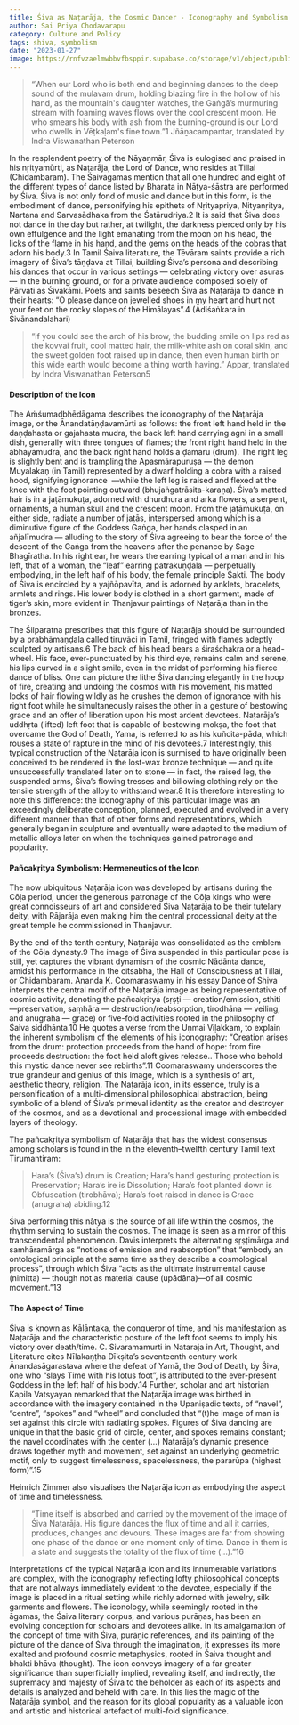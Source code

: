 ```yaml
---
title: Śiva as Naṭarāja, the Cosmic Dancer - Iconography and Symbolism
author: Sai Priya Chodavarapu
category: Culture and Policy
tags: shiva, symbolism
date: "2023-01-27"
image: https://rnfvzaelmwbbvfbsppir.supabase.co/storage/v1/object/public/brhatwebsite/05dhiti/nataraja.webp
---
```


> “When our Lord who is both end and beginning
> dances to the deep sound of the mulavam drum,
> holding blazing fire in the hollow of his hand,
> as the mountain's daughter watches,
> the Gaṅgā’s murmuring stream with foaming waves
> flows over the cool crescent moon.
> He who smears his body
> with ash from the burning-ground
> is our Lord who dwells
> in Vēṭkaḷam's fine town.”1
> Jñāṉacampantar, translated by Indra Viswanathan Peterson

In the resplendent poetry of the Nāyaṉmār, Śiva is eulogised and praised in his nṛityamūrti, as Naṭarāja, the Lord of Dance, who resides at Tillai (Chidambaram). The Śaivāgamas mention that all one hundred and eight of the different types of dance listed by Bharata in Nāṭya-śāstra are performed by Śiva. Śiva is not only fond of music and dance but in this form, is the embodiment of dance, personifying his epithets of Nṛityapriya, Nityanṛitya, Nartana and Sarvasādhaka from the Śatārudriya.2 It is said that Śiva does not dance in the day but rather, at twilight, the darkness pierced only by his own effulgence and the light emanating from the moon on his head, the licks of the flame in his hand, and the gems on the heads of the cobras that adorn his body.3 In Tamil Śaiva literature, the Tēvāram saints provide a rich imagery of Śiva’s tāṇḍava at Tillai, building Śiva’s persona and describing his dances that occur in various settings — celebrating victory over asuras — in the burning ground, or for a private audience composed solely of Pārvati as Śivakāmi. Poets and saints beseech Śiva as Naṭarāja to dance in their hearts: “O please dance on jewelled shoes in my heart and hurt not your feet on the rocky slopes of the Himālayas”.4 (Ādiśaṅkara in Śivānandalahari)

> “If you could see
> the arch of his brow,
> the budding smile on lips red as the kovvai fruit,
> cool matted hair,
> the milk-white ash on coral skin,
> and the sweet golden foot
> raised up in dance,
> then even human birth on this wide earth
> would become a thing worth having.”
Appar, translated by Indra Viswanathan Peterson5

#### Description of the Icon

The Aṁśumadbhēdāgama describes the iconography of the Naṭarāja image, or the Ānandatāṇḍavamūrti as follows: the front left hand held in the daṇḍahasta or gajahasta mudra, the back left hand carrying agni in a small dish, generally with three tongues of flames; the front right hand held in the abhayamudra, and the back right hand holds a ḍamaru (drum). The right leg is slightly bent and is trampling the Apasmārapuruṣa — the demon Muyalakaṇ (in Tamil) represented by a dwarf holding a cobra with a raised hood, signifying ignorance  —while the left leg is raised and flexed at the knee with the foot pointing outward (bhujaṅgatrāsita-karaṇa). Śiva’s matted hair is in a jaṭāmukuṭa, adorned with dhurdhura and arka flowers, a serpent, ornaments, a human skull and the crescent moon. From the jaṭāmukuṭa, on either side, radiate a number of jaṭās, interspersed among which is a diminutive figure of the Goddess Gaṅga, her hands clasped in an añjalīmudra — alluding to the story of Śiva agreeing to bear the force of the descent of the Gaṅga from the heavens after the penance by Sage Bhagīratha. In his right ear, he wears the earring typical of a man and in his left, that of a woman, the “leaf” earring patrakuṇḍala — perpetually embodying, in the left half of his body, the female principle Śakti. The body of Śiva is encircled by a yajñōpavīta, and is adorned by anklets, bracelets, armlets and rings. His lower body is clothed in a short garment, made of tiger’s skin, more evident in Thanjavur paintings of Naṭarāja than in the bronzes. 

The Śilparatna prescribes that this figure of Naṭarāja should be surrounded by a prabhāmaṇḍala called tiruvāci in Tamil, fringed with flames adeptly sculpted by artisans.6 The back of his head bears a śiraśchakra or a head-wheel. His face, ever-punctuated by his third eye, remains calm and serene, his lips curved in a slight smile, even in the midst of performing his fierce dance of bliss. One can picture the lithe Śiva dancing elegantly in the hoop of fire, creating and undoing the cosmos with his movement, his matted locks of hair flowing wildly as he crushes the demon of ignorance with his right foot while he simultaneously raises the other in a gesture of bestowing grace and an offer of liberation upon his most ardent devotees. Naṭarāja’s uddhṛta (lifted) left foot that is capable of bestowing mokṣa, the foot that overcame the God of Death, Yama, is referred to as his kuñcita-pāda, which rouses a state of rapture in the mind of his devotees.7 Interestingly, this typical construction of the Naṭarāja icon is surmised to have originally been conceived to be rendered in the lost-wax bronze technique — and quite unsuccessfully translated later on to stone — in fact, the raised leg, the suspended arms, Śiva’s flowing tresses and billowing clothing rely on the tensile strength of the alloy to withstand wear.8 It is therefore interesting to note this difference: the iconography of this particular image was an exceedingly deliberate conception, planned, executed and evolved in a very different manner than that of other forms and representations, which generally began in sculpture and eventually were adapted to the medium of metallic alloys later on when the techniques gained patronage and popularity.

#### Pañcakṛitya Symbolism: Hermeneutics of the Icon

The now ubiquitous Naṭarāja icon was developed by artisans during the Cōḷa period, under the generous patronage of the Cōḷa kings who were great connoisseurs of art and considered Śiva Naṭarāja to be their tutelary deity, with Rājarāja even making him the central processional deity at the great temple he commissioned in Thanjavur. 

By the end of the tenth century, Naṭarāja was consolidated as the emblem of the Cōḷa dynasty.9 The image of Śiva suspended in this particular pose is still, yet captures the vibrant dynamism of the cosmic Nādānta dance, amidst his performance in the citsabha, the Hall of Consciousness at Tillai, or Chidambaram. Ananda K. Coomaraswamy in his essay Dance of Shiva interprets the central motif of the Naṭarāja image as being representative of cosmic activity, denoting the pañcakṛitya (sṛṣṭi — creation/emission, sthiti —preservation, saṃhāra — destruction/reabsorption, tirodhāna — veiling, and anugraha — grace) or five-fold activities rooted in the philosophy of Śaiva siddhānta.10 He quotes a verse from the Uṇmai Viḷakkam, to explain the inherent symbolism of the elements of his iconography: “Creation arises from the drum: protection proceeds from the hand of hope: from fire proceeds destruction: the foot held aloft gives release.. Those who behold this mystic dance never see rebirths”.11 Coomaraswamy underscores the true grandeur and genius of this image, which is a synthesis of art, aesthetic theory, religion. The Naṭarāja icon, in its essence, truly is a personification of a multi-dimensional philosophical abstraction, being symbolic of a blend of Śiva’s primeval identity as the creator and destroyer of the cosmos, and as a devotional and processional image with embedded layers of theology.

The pañcakṛitya symbolism of Naṭarāja that has the widest consensus among scholars is found in the in the eleventh–twelfth century Tamil text Tirumantiram:

> Hara’s (Śiva’s) drum is Creation;
> Hara’s hand gesturing protection is Preservation;
> Hara’s ire is Dissolution;
> Hara’s foot planted down is Obfuscation (tirobhāva);
> Hara’s foot raised in dance is Grace (anugraha) abiding.12

Śiva performing this nātya is the source of all life within the cosmos, the rhythm serving to sustain the cosmos. The image is seen as a mirror of this transcendental phenomenon. Davis interprets the alternating sṛṣṭimārga and samhāramārga as “notions of emission and reabsorption” that “embody an ontological principle at the same time as they describe a cosmological process”, through which Śiva “acts as the ultimate instrumental cause (nimitta) — though not as material cause (upādāna)—of all cosmic movement.”13

#### The Aspect of Time

Śiva is known as Kālāntaka, the conqueror of time, and his manifestation as Naṭarāja and the characteristic posture of the left foot seems to imply his victory over death/time. C. Sivaramamurti in Nataraja in Art, Thought, and Literature cites Nīlakaṇṭha Dīkṣita’s seventeenth century work Ānandasāgarastava where the defeat of Yamā, the God of Death, by Śiva, one who “slays Time with his lotus foot”, is attributed to the ever-present Goddess in the left half of his body.14 Further, scholar and art historian Kapila Vatsyayan remarked that the Naṭarāja image was birthed in accordance with the imagery contained in the Upaniṣadic texts, of “navel”, “centre”, “spokes” and “wheel” and concluded that “(t)he image of man is set against this circle with radiating spokes. Figures of Śiva dancing are unique in that the basic grid of circle, center, and spokes remains constant; the navel coordinates with the center (…) Naṭarāja’s dynamic presence draws together myth and movement, set against an underlying geometric motif, only to suggest timelessness, spacelessness, the pararūpa (highest form)”.15

Heinrich Zimmer also visualises the Naṭarāja icon as embodying the aspect of time and timelessness.

> “Time itself is absorbed and carried by the movement of the image of Śiva Naṭarāja. His figure dances the flux of time and all it carries, produces, changes and devours. These images are far from showing one phase of the dance or one moment only of time. Dance in them is a state and suggests the totality of the flux of time (…).”16

Interpretations of the typical Naṭarāja icon and its innumerable variations are complex, with the iconography reflecting lofty philosophical concepts that are not always immediately evident to the devotee, especially if the image is placed in a ritual setting while richly adorned with jewelry, silk garments and flowers. The iconology, while seemingly rooted in the āgamas, the Śaiva literary corpus, and various purāṇas, has been an evolving conception for scholars and devotees alike. In its amalgamation of the concept of time with Śiva, purāṇic references, and its painting of the picture of the dance of Śiva through the imagination, it expresses its more exalted and profound cosmic metaphysics, rooted in Śaiva thought and bhakti bhāva (thought). The icon conveys imagery of a far greater significance than superficially implied, revealing itself, and indirectly, the supremacy and majesty of Śiva to the beholder as each of its aspects and details is analyzed and beheld with care. In this lies the magic of the Naṭarāja symbol, and the reason for its global popularity as a valuable icon and artistic and historical artefact of multi-fold significance. 